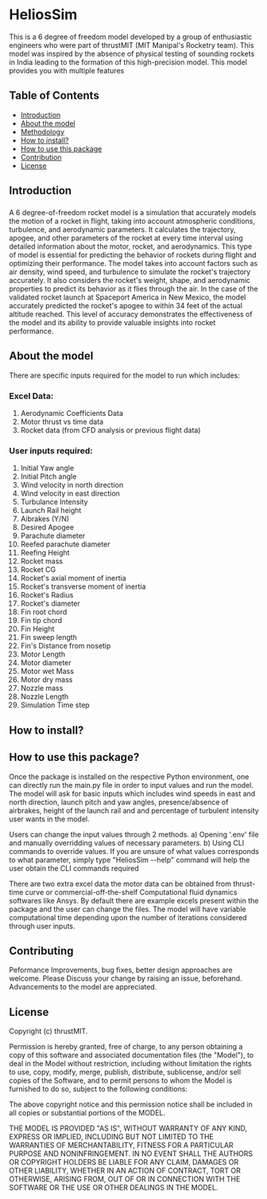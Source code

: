 # HeliosSim


This is a 6 degree of freedom model developed by a group of enthusiastic engineers who were part of thrustMIT (MIT Manipal's Rocketry team). This model was inspired by the absence of physical testing of sounding rockets in India leading to the formation of this high-precision model. This model provides you with multiple features

## Table of Contents

- [Introduction](#introduction)
- [About the model](#about)
- [Methodology](#methodology)
- [How to install?](#install)
- [How to use this package](#package)
- [Contribution](#contributing)
- [License](#license)

## Introduction

### 
A 6 degree-of-freedom rocket model is a simulation that accurately models the motion of a rocket in flight, taking into account atmospheric conditions, turbulence, and aerodynamic parameters. It calculates the trajectory, apogee, and other parameters of the rocket at every time interval using detailed information about the motor, rocket, and aerodynamics.
This type of model is essential for predicting the behavior of rockets during flight and optimizing their performance. The model takes into account factors such as air density, wind speed, and turbulence to simulate the rocket's trajectory accurately. It also considers the rocket's weight, shape, and aerodynamic properties to predict its behavior as it flies through the air. 
In the case of the validated rocket launch at Spaceport America in New Mexico, the model accurately predicted the rocket's apogee to within 34 feet of the actual altitude reached. This level of accuracy demonstrates the effectiveness of the model and its ability to provide valuable insights into rocket performance.

## About the model
There are specific inputs required for the model to run which includes:
### Excel Data:
1) Aerodynamic Coefficients Data
2) Motor thrust vs time data
3) Rocket data (from CFD analysis or previous flight data)


### User inputs required:
1) Initial Yaw angle                            
2) Initial Pitch angle
3) Wind velocity in north direction 
4) Wind velocity in east direction           
5) Turbulance Intensity
6) Launch Rail height                        
7) Aibrakes (Y/N)   
8) Desired Apogee                           
9) Parachute diameter  
10) Reefed parachute diameter                      
11) Reefing Height  
12) Rocket mass                          
13) Rocket CG     
14) Rocket's axial moment of inertia                           
15) Rocket's transverse moment of inertia     
17) Rocket's Radius    
18) Rocket's diameter                        
19) Fin root chord    
20) Fin tip chord                        
21) Fin Height   
22) Fin sweep length                              
23) Fin's Distance from nosetip  
24) Motor Length            
25) Motor diameter   
26) Motor wet Mass                           
27) Motor dry mass 
28) Nozzle mass
29) Nozzle Length  
30) Simulation Time step       


## How to install?


## How to use this package?
Once the package is installed on the respective Python environment, one can directly run the main.py file in order to input values and run the model. The model will ask for basic inputs which includes wind speeds in east and north direction, launch pitch and yaw angles, presence/absence of airbrakes, height of the launch rail and and percentage of turbulent intensity user wants in the model. 

Users can change the input values through 2 methods.
a) Opening '.env' file and manually overridding values of necessary parameters.
b) Using CLI commands to override values. If you are unsure of what values corresponds to what parameter, simply type "HeliosSim --help" command will help the user obtain the CLI commands required
  
There are two extra  excel data the motor data can be obtained from thrust-time curve or commercial-off-the-shelf Computational fluid dynamics softwares like Ansys. By default there are example excels present within the package and the user can change the files. The model will have variable computational time depending upon the number of iterations considered through user inputs. 

## Contributing

Peformance Improvements, bug fixes, better design approaches are welcome. Please Discuss your change by raising an issue, beforehand. Advancements to the model are appreciated. 


## License
Copyright (c) thrustMIT.

Permission is hereby granted, free of charge, to any person obtaining a copy of this software and associated documentation files (the "Model"), to deal in the Model without restriction, including without limitation the rights to use, copy, modify, merge, publish, distribute, sublicense, and/or sell copies of the Software, and to permit persons to whom the Model is furnished to do so, subject to the following conditions:

The above copyright notice and this permission notice shall be included in all copies or substantial portions of the MODEL.

THE MODEL IS PROVIDED "AS IS", WITHOUT WARRANTY OF ANY KIND, EXPRESS OR IMPLIED, INCLUDING BUT NOT LIMITED TO THE WARRANTIES OF MERCHANTABILITY, FITNESS FOR A PARTICULAR PURPOSE AND NONINFRINGEMENT. IN NO EVENT SHALL THE AUTHORS OR COPYRIGHT HOLDERS BE LIABLE FOR ANY CLAIM, DAMAGES OR OTHER LIABILITY, WHETHER IN AN ACTION OF CONTRACT, TORT OR OTHERWISE, ARISING FROM, OUT OF OR IN CONNECTION WITH THE SOFTWARE OR THE USE OR OTHER DEALINGS IN THE MODEL.
